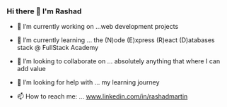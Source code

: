 ### Hi there 👋 I'm Rashad

- 🔭 I’m currently working on ...web development projects

- 🌱 I’m currently learning ... the (N)ode (E)xpress (R)eact (D)atabases stack @ FullStack Academy

- 👯 I’m looking to collaborate on ... absolutely anything that where I can add value

- 🤔 I’m looking for help with ... my learning journey 

- 📫 How to reach me: ... www.linkedin.com/in/rashadmartin

